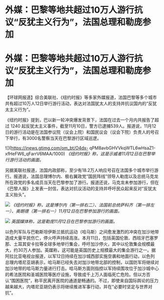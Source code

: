 # 外媒：巴黎等地共超过10万人游行抗议“反犹主义行为”，法国总理和勒庞参加

# 外媒：巴黎等地共超过10万人游行抗议“反犹主义行为”，法国总理和勒庞参加

【环球网报道】综合美联社、《纽约时报》等多家外媒报道，法国巴黎等多个城市共有超过10万人12日举行游行活动，表达对法国犹太人的支持并抗议国内的“反犹太主义行为”。

《纽约时报》提到，巴以新一轮冲突爆发背景下，法国在过去一个月内共报告了超过 1240
起反犹太主义事件，截至11月10日，警方已逮捕539人。报道说，11月12日的游行活动是在法国参议院（议会上院）和国民议会（议会下院）负责人的号召下举行，有3000名警察当天在巴黎游行区域巡逻。

![](https://inews.gtimg.com/om_bt/O4dx-
qPM8avbGHVVkqWTL6wHsaZ1-xfHeFW6_qFarrV6MAA/1000)
_《纽约时报》称，这是示威者11月12日在巴黎举行游行活动的画面。_

另据美联社报道，法国内政部称，至少有18.2万人响应号召在法国多个城市举行游行。报道说，法国总理博尔内、极右翼政党“国民阵线”领导人勒庞以及总统马克龙所在政党的多名成员当天在巴黎参加了游行。报道还说，马克龙未参加游行，但在《巴黎人报》上发表一封信，表达对抗议活动的支持并呼吁民众起来反对“反犹太主义抬头”。

![](https://inews.gtimg.com/om_bt/OzU7f-f4onchD979wwRD3xmQeqDHD46pXGRTsPNn38XLUAA/1000)
_《纽约时报》称，这是博尔内（第一排右二）、法国前总统萨科齐（第一排左一）、奥朗德（第一排右一）11月12日在巴黎参加游行的画面。_

![](https://inews.gtimg.com/om_bt/O2_UDRusbuIRWrTrj136DuCdgisUJTqUGEfOOGhinAJzgAA/1000)
_英国媒体称，这是勒庞11月12日在巴黎参加游行的画面。_

以色列军队与巴勒斯坦伊斯兰抵抗运动（哈马斯）之间愈发激烈的冲突在加沙地带造成大量平民伤亡，停火呼声持续高涨。本月11日，包括英国伦敦、西班牙巴塞罗那、土耳其安卡拉等全球多地举行集会，呼吁加沙停火，其中以伦敦集会规模最大，约30万人参加。英媒称，这可能是英国历史上规模最大的集会游行之一。据阿拉比亚电视台报道，以军12日持续在加沙城西部实施空袭和地面行动，以色列总理内塔尼亚胡表示，哈马斯已经失去对加沙地带北部的控制，以国防军将继续对加沙地带的哈马斯力量进行打击。哈马斯方面则指控以军持续围攻位于加沙城中心的希法医院和圣城医院等医疗设施，导致成千上万人面临死亡危险。但以方否认“围困医院”，称平民离开医院的通道是畅通的。不过，即使来自国际舆论的压力越来越大，内塔尼亚胡仍表示将继续推进军事行动，并在“必要时坚定与世界对抗”。

